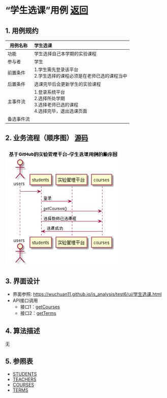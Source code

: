 ﻿<!-- markdownlint-disable MD033-->
<!-- 禁止MD033类型的警告 https://www.npmjs.com/package/markdownlint -->

# “学生选课”用例 [返回](../README.md)
## 1. 用例规约

|用例名称|学生选课|
|-------|:-------------|
|功能|学生选择自己本学期的实验课程|
|参与者|学生|
|前置条件|1.学生需先登录该平台</br>2.学生选择的课程必须是在老师已选的课程当中|
|后置条件|选课完毕后会更新学生的实验课程 |
|主事件流|1.登录系统平台</br>2.选择所处学期</br>3.选择老师已选的课程</br>4.选择完毕，退出选课页面 |
|备选事件流| |

## 2. 业务流程（顺序图） [源码](../src/学生选课.puml)
![sequence1](../学生选课.png) 

## 3. 界面设计
- 界面参照: https://wuchuan11.github.io/is_analysis/test6/ui/学生选课.html
- API接口调用
    - 接口1：[getCourses](../Interface/getCourses.md) 
    - 接口2：[getTerms](../Interface/getTerms.md)

## 4. 算法描述

无 

## 5. 参照表

- [STUDENTS](../数据库设计.md/#STUDENTS)
- [TEACHERS](../数据库设计.md/#TEACHERS)
- [COURSES](../数据库设计.md/#COURSES)
- [TERMS](../数据库设计.md/#TERMS)




